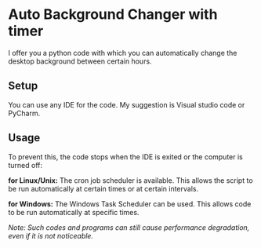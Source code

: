 # Auto Background Changer with timer
I offer you a python code with which you can automatically change the desktop background between certain hours.

## Setup
You can use any IDE for the code. My suggestion is Visual studio code or PyCharm.
## Usage
To prevent this, the code stops when the IDE is exited or the computer is turned off:


**for Linux/Unix:** The cron job scheduler is available. This allows the script to be run automatically at certain times or at certain intervals.


**for Windows:** The Windows Task Scheduler can be used. This allows code to be run automatically at specific times.


*Note: Such codes and programs can still cause performance degradation, even if it is not noticeable.*


